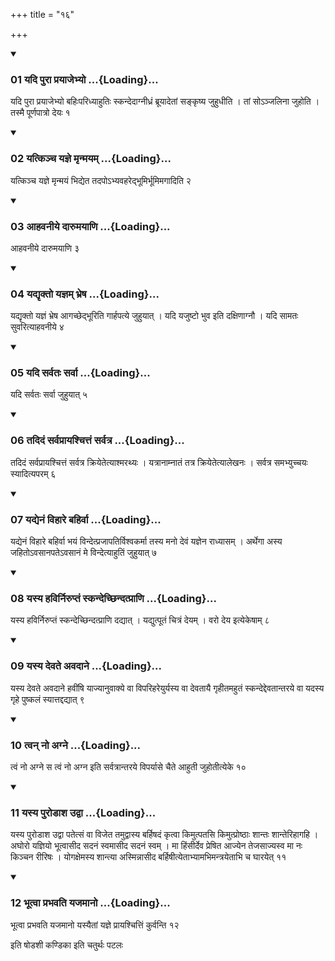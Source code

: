 +++
title = "१६"

+++

<div class="js_include" includetitle="true" newlevelforh1="3" unfilled="" url="/vedAH_yajuH/taittirIyam/sUtram/ApastambaH/shrautam/vishvAsa-prastutiH/09/16/01_yadi_purA_prayAjebhyo.md">
<details open><summary><h3>01 यदि पुरा प्रयाजेभ्यो ...{Loading}...</h3></summary>

यदि पुरा प्रयाजेभ्यो बहिःपरिध्याहुतिः स्कन्देदाग्नीध्रं ब्रूयादेतां सङ्कृष्य जुहुधीति । तां सोऽञ्जलिना जुहोति । तस्मै पूर्णपात्रो देयः १
</details>
</div>


<div class="js_include" includetitle="true" newlevelforh1="3" unfilled="" url="/vedAH_yajuH/taittirIyam/sUtram/ApastambaH/shrautam/vishvAsa-prastutiH/09/16/02_yatkincha_yajne_mRnmayam.md">
<details open><summary><h3>02 यत्किञ्च यज्ञे मृन्मयम् ...{Loading}...</h3></summary>

यत्किञ्च यज्ञे मृन्मयं भिद्येत तदपोऽभ्यवहरेद्भूमिर्भूमिमगादिति २
</details>
</div>


<div class="js_include" includetitle="true" newlevelforh1="3" unfilled="" url="/vedAH_yajuH/taittirIyam/sUtram/ApastambaH/shrautam/vishvAsa-prastutiH/09/16/03_AhavanIye_dArumayANi.md">
<details open><summary><h3>03 आहवनीये दारुमयाणि ...{Loading}...</h3></summary>

आहवनीये दारुमयाणि ३
</details>
</div>


<div class="js_include" includetitle="true" newlevelforh1="3" unfilled="" url="/vedAH_yajuH/taittirIyam/sUtram/ApastambaH/shrautam/vishvAsa-prastutiH/09/16/04_yadyRkto_yajnam_bhreSha.md">
<details open><summary><h3>04 यद्यृक्तो यज्ञम् भ्रेष ...{Loading}...</h3></summary>

यद्यृक्तो यज्ञं भ्रेष आगच्छेद्भूरिति गार्हपत्ये जुहुयात् । यदि यजुष्टो भुव इति दक्षिणाग्नौ । यदि सामतः सुवरित्याहवनीये ४
</details>
</div>


<div class="js_include" includetitle="true" newlevelforh1="3" unfilled="" url="/vedAH_yajuH/taittirIyam/sUtram/ApastambaH/shrautam/vishvAsa-prastutiH/09/16/05_yadi_sarvataH_sarvA.md">
<details open><summary><h3>05 यदि सर्वतः सर्वा ...{Loading}...</h3></summary>

यदि सर्वतः सर्वा जुहुयात् ५
</details>
</div>


<div class="js_include" includetitle="true" newlevelforh1="3" unfilled="" url="/vedAH_yajuH/taittirIyam/sUtram/ApastambaH/shrautam/vishvAsa-prastutiH/09/16/06_tadidaM_sarvaprAyashchittaM_sarvatra.md">
<details open><summary><h3>06 तदिदं सर्वप्रायश्चित्तं सर्वत्र ...{Loading}...</h3></summary>

तदिदं सर्वप्रायश्चित्तं सर्वत्र क्रियेतेत्याश्मरथ्यः । यत्रानाम्नातं तत्र क्रियेतेत्यालेखनः । सर्वत्र समभ्युच्चयः स्यादित्यपरम् ६
</details>
</div>


<div class="js_include" includetitle="true" newlevelforh1="3" unfilled="" url="/vedAH_yajuH/taittirIyam/sUtram/ApastambaH/shrautam/vishvAsa-prastutiH/09/16/07_yadyenaM_vihAre_bahirvA.md">
<details open><summary><h3>07 यद्येनं विहारे बहिर्वा ...{Loading}...</h3></summary>

यद्येनं विहारे बहिर्वा भयं विन्देत्प्रजापतिर्विश्वकर्मा तस्य मनो देवं यज्ञेन राध्यासम् । अर्थेगा अस्य जहितोऽवसानपतेऽवसानं मे विन्देत्याहुतिं जुहुयात् ७
</details>
</div>


<div class="js_include" includetitle="true" newlevelforh1="3" unfilled="" url="/vedAH_yajuH/taittirIyam/sUtram/ApastambaH/shrautam/vishvAsa-prastutiH/09/16/08_yasya_havirniruptaM_skandechChindatprANi.md">
<details open><summary><h3>08 यस्य हविर्निरुप्तं स्कन्देच्छिन्दत्प्राणि ...{Loading}...</h3></summary>

यस्य हविर्निरुप्तं स्कन्देच्छिन्दत्प्राणि दद्यात् । यद्युत्पूतं चित्रं देयम् । वरो देय इत्येकेषाम् ८
</details>
</div>


<div class="js_include" includetitle="true" newlevelforh1="3" unfilled="" url="/vedAH_yajuH/taittirIyam/sUtram/ApastambaH/shrautam/vishvAsa-prastutiH/09/16/09_yasya_devate_avadAne.md">
<details open><summary><h3>09 यस्य देवते अवदाने ...{Loading}...</h3></summary>

यस्य देवते अवदाने हवींषि याज्यानुवाक्ये वा विपरिहरेयुर्यस्य वा देवतायै गृहीतमहुतं स्कन्देद्देवतान्तरये वा यदस्य गृहे पुष्कलं स्यात्तद्दद्यात् ९
</details>
</div>


<div class="js_include" includetitle="true" newlevelforh1="3" unfilled="" url="/vedAH_yajuH/taittirIyam/sUtram/ApastambaH/shrautam/vishvAsa-prastutiH/09/16/10_tvan_no_agne.md">
<details open><summary><h3>10 त्वन् नो अग्ने ...{Loading}...</h3></summary>

त्वं नो अग्ने स त्वं नो अग्न इति सर्वत्रान्तरये विपर्यासे चैते आहुती जुहोतीत्येके १०
</details>
</div>


<div class="js_include" includetitle="true" newlevelforh1="3" unfilled="" url="/vedAH_yajuH/taittirIyam/sUtram/ApastambaH/shrautam/vishvAsa-prastutiH/09/16/11_yasya_puroDAsha_udvA.md">
<details open><summary><h3>11 यस्य पुरोडाश उद्वा ...{Loading}...</h3></summary>

यस्य पुरोडाश उद्वा पतेत्सं वा विजेत तमुद्वास्य बर्हिषदं कृत्वा किमुत्पतसि किमुत्प्रोष्ठाः शान्तः शान्तेरिहागहि । अघोरो यज्ञियो भूत्वासीद सदनं स्वमासीद सदनं स्वम् । मा हिंसीर्देव प्रेषित आज्येन तेजसाज्यस्व मा नः किञ्चन रीरिषः । योगक्षेमस्य शान्त्या अस्मिन्नासीद बर्हिषीत्येताभ्यामभिमन्त्रयेताभि च घारयेत् ११
</details>
</div>


<div class="js_include" includetitle="true" newlevelforh1="3" unfilled="" url="/vedAH_yajuH/taittirIyam/sUtram/ApastambaH/shrautam/vishvAsa-prastutiH/09/16/12_bhUtvA_prabhavati_yajamAno.md">
<details open><summary><h3>12 भूत्वा प्रभवति यजमानो ...{Loading}...</h3></summary>

भूत्वा प्रभवति यजमानो यस्यैतां यज्ञे प्रायश्चित्तिं कुर्वन्ति १२
</details>
</div>



  
इति षोडशी कण्डिका 
इति चतुर्थः पटलः
